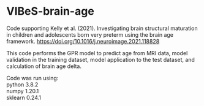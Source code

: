 # VIBeS-brain-age
Code supporting Kelly et al. (2021). Investigating brain structural maturation in children and adolescents born very preterm using the brain age framework. https://doi.org/10.1016/j.neuroimage.2021.118828 

This code performs the GPR model to predict age from MRI data, model validation in the training dataset, model application to the test dataset, and calculation of brain age delta. 

Code was run using:<br/>
python 3.8.2<br/>
numpy 1.20.1<br/>
sklearn 0.24.1
